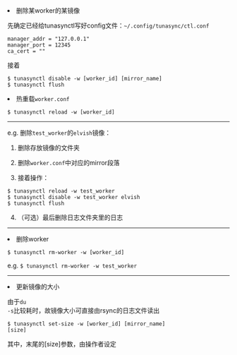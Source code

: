 <li>删除某worker的某镜像

先确定已经给tunasynctl写好config文件：<code>~/.config/tunasync/ctl.conf</code>
<pre><code>manager_addr = "127.0.0.1"
manager_port = 12345
ca_cert = ""</code></pre>


接着
<pre><code>$ tunasynctl disable -w [worker_id] [mirror_name]
$ tunasynctl flush</code></pre>

<li>热重载<code>worker.conf</code>

<code>$ tunasynctl reload -w [worker_id]</code>

----

e.g. 删除<code>test_worker</code>的<code>elvish</code>镜像：

1. 删除存放镜像的文件夹

2. 删除<code>worker.conf</code>中对应的mirror段落

3. 接着操作：
<pre><code>$ tunasynctl reload -w test_worker
$ tunasynctl disable -w test_worker elvish
$ tunasynctl flush</code></pre>

4. （可选）最后删除日志文件夹里的日志
----

<li>删除worker

<code>$ tunasynctl rm-worker -w [worker_id]</code>

e.g. <code>$ tunasynctl rm-worker -w test_worker</code>

----

<li>更新镜像的大小
  
由于<code>du -s</code>比较耗时，故镜像大小可直接由rsync的日志文件读出

<code>$ tunasynctl set-size -w [worker_id] [mirror_name] [size]</code>

其中，末尾的[size]参数，由操作者设定
